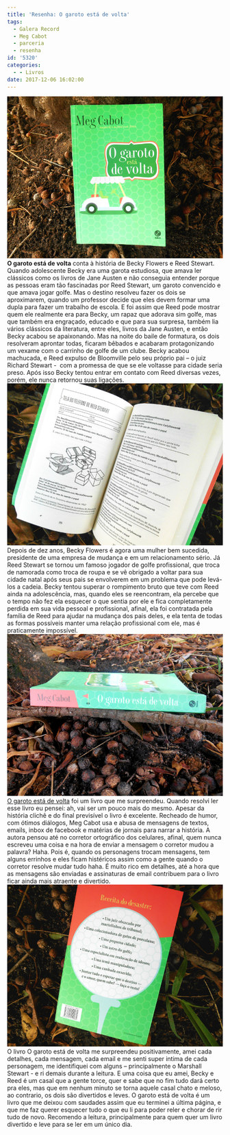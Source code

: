 ```yaml
---
title: 'Resenha: O garoto está de volta'
tags:
  - Galera Record
  - Meg Cabot
  - parceria
  - resenha
id: '5320'
categories:
  - - Livros
date: 2017-12-06 16:02:00
---
```


![Capa do livro - o garoto esta de volta](/wp-content/uploads/2017/12/resenha-livro-o-garoto-esta-de-volta-meg-cabot.jpg) **O garoto está de volta** conta à história de Becky Flowers e Reed Stewart. Quando adolescente Becky era uma garota estudiosa, que amava ler clássicos como os livros de Jane Austen e não conseguia entender porque as pessoas eram tão fascinadas por Reed Stewart, um garoto convencido e que amava jogar golfe. Mas o destino resolveu fazer os dois se aproximarem, quando um professor decide que eles devem formar uma dupla para fazer um trabalho de escola. E foi assim que Reed pode mostrar quem ele realmente era para Becky, um rapaz que adorava sim golfe, mas que também era engraçado, educado e que para sua surpresa, também lia vários clássicos da literatura, entre eles, livros da Jane Austen, e então Becky acabou se apaixonando. Mas na noite do baile de formatura, os dois resolveram aprontar todas, ficaram bêbados e acabaram protagonizando um vexame com o carrinho de golfe de um clube. Becky acabou machucada, e Reed expulso de Bloomville pelo seu próprio pai – o juiz Richard Stewart -  com a promessa de que se ele voltasse para cidade seria preso. Após isso Becky tentou entrar em contato com Reed diversas vezes, porém, ele nunca retornou suas ligações. ![O garoto esta de volta](/wp-content/uploads/2017/12/resumo-livro-o-garoto-esta-de-volta.jpg) Depois de dez anos, Becky Flowers é agora uma mulher bem sucedida, presidente de uma empresa de mudança e em um relacionamento sério. Já Reed Stewart se tornou um famoso jogador de golfe profissional, que troca de namorada como troca de roupa e se vê obrigado a voltar para sua cidade natal após seus pais se envolverem em um problema que pode levá-los a cadeia. Becky tentou superar o rompimento bruto que teve com Reed ainda na adolescência, mas, quando eles se reencontram, ela percebe que o tempo não fez ela esquecer o que sentia por ele e fica completamente perdida em sua vida pessoal e profissional, afinal, ela foi contratada pela família de Reed para ajudar na mudança dos pais deles, e ela tenta de todas as formas possíveis manter uma relação profissional com ele, mas é praticamente impossível. ![O garoto esta de volta - Meg Cabot](/wp-content/uploads/2017/12/lombada-livro-o-garoto-esta-de-volta.jpg) [O garoto está de volta](http://www.record.com.br/livro_sinopse.asp?id_livro=29793) foi um livro que me surpreendeu. Quando resolvi ler esse livro eu pensei: ah, vai ser um pouco mais do mesmo. Apesar da história clichê e do final previsível o livro é excelente. Recheado de humor, com ótimos diálogos, Meg Cabot usa e abusa de mensagens de textos, emails, inbox de facebook e matérias de jornais para narrar a história. A autora pensou até no corretor ortográfico dos celulares, afinal, quem nunca escreveu uma coisa e na hora de enviar a mensagem o corretor mudou a palavra? Haha. Pois é, quando os personagens trocam mensagens, tem alguns errinhos e eles ficam histéricos assim como a gente quando o corretor resolve mudar tudo haha. É muito rico em detalhes, até a hora que as mensagens são enviadas e assinaturas de email contribuem para o livro ficar ainda mais atraente e divertido. ![Livro O Garoto está de volta](/wp-content/uploads/2017/12/contra-capa-livro-o-garoto-esta-de-volta.jpg) O livro O garoto está de volta me surpreendeu positivamente, amei cada detalhes, cada mensagem, cada email e me senti super intima de cada personagem, me identifiquei com alguns – principalmente o Marshall Stewart - e ri demais durante a leitura. E uma coisa que eu amei, Becky e Reed é um casal que a gente torce, quer e sabe que no fim tudo dará certo pra eles, mas que em nenhum minuto se torna aquele casal chato e meloso, ao contrario, os dois são divertidos e leves. O garoto está de volta é um livro que me deixou com saudades assim que eu terminei a última página, e que me faz querer esquecer tudo o que eu li para poder reler e chorar de rir tudo de novo. Recomendo a leitura, principalmente para quem quer um livro divertido e leve para se ler em um único dia.
